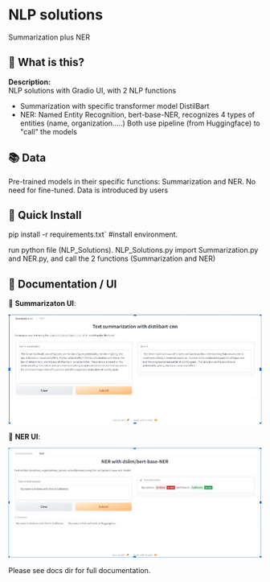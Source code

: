 # NLP solutions
Summarization plus NER

## 🤔 What is this?
**Description:**  
NLP solutions with Gradio UI, with 2 NLP functions
 - Summarization with specific transformer model DistilBart
 - NER: Named Entity Recognition, bert-base-NER, recognizes 4 types of entities (name, organization…..)
Both use pipeline (from Huggingface) to "call" the models

## 📚 Data

Pre-trained models in their specific functions: Summarization and NER. No need for fine-tuned.
Data is introduced by users


##  🚀 Quick Install

pip install -r requirements.txt` #install environment.

run python file (NLP_Solutions).
NLP_Solutions.py import Summarization.py and NER.py, and call the 2 functions (Summarization and NER)

## 📖 Documentation / UI

🧮 **Summarizaton UI**: 
<p align="center">
<img src="docs/Summary_UI.jpg" width="900" > 
</p>

🧮 **NER UI**: 
<p align="center">
<img src="docs/NER_UI.jpg" width="900" > 
</p>


Please see docs dir for full documentation.

